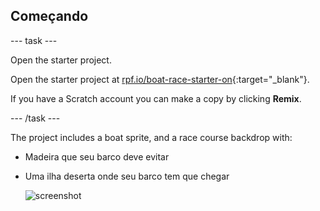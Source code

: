 ## Começando

\--- task \---

Open the starter project.

Open the starter project at [rpf.io/boat-race-starter-on](https://rpf.io/boat-race-starter-on){:target="_blank"}.

If you have a Scratch account you can make a copy by clicking **Remix**.

\--- /task \---

The project includes a boat sprite, and a race course backdrop with:

- Madeira que seu barco deve evitar
- Uma ilha deserta onde seu barco tem que chegar
    
    ![screenshot](images/boat-starter.png)
